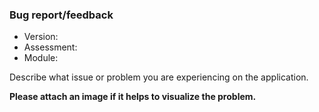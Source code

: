 ### Bug report/feedback

- Version:
- Assessment:
- Module:

Describe what issue or problem you are experiencing on the application.

**Please attach an image if it helps to visualize the problem.**

